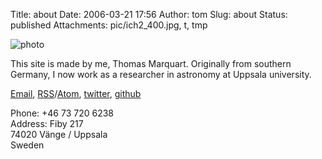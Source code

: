 Title: about
Date: 2006-03-21 17:56
Author: tom
Slug: about
Status: published
Attachments: pic/ich2_400.jpg, t, tmp


![photo](/pic/ich_150.jpg)

This site is made by me, Thomas Marquart. Originally from southern Germany,
I now work as a researcher in astronomy at Uppsala university.

[Email](mailto:tom@tmy.se), 
[RSS](/feed)/[Atom](/atom), 
[twitter](https://twitter.com/ivh), 
[github](https://github.com/ivh)


Phone: +46 73 720 6238  
Address: Fiby 217  
74020 Vänge / Uppsala  
Sweden
